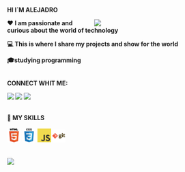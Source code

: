 <b>HI I´M ALEJADRO<b>

<img align="right" width="300" src="https://c.tenor.com/nkYsPDoADwgAAAAC/computer-pixel-art.gif" />

❤  I am passionate and curious about the world of technology<br>

💻 This is where I share my projects and show for the world

🎓studying programming

<br>
 CONNECT WHIT ME:
 <p align="left">

  <a href="https://www.linkedin.com/in/ale-foschiatti-25518821a/" alt="Linkedin">
  <img src="https://img.shields.io/badge/-Linkedin-0e76a8?style=flat-square&logo=Linkedin&logoColor=white&link=LINK-DO-SEU-LINKEDIN" /></a>

  <a href="https://www.facebook.com/elcuradesotov" alt="Facebook">
  <img src="https://img.shields.io/badge/-Facebook-3b5998?style=flat-square&labelColor=3b5998&logo=facebook&logoColor=white&link=LINK-DO-SEU-FACEBOOK"/></a>

  <a href="https://www.instagram.com/alefoschiatti/" alt="Instagram">
  <img src="https://img.shields.io/badge/-Instagram-DF0174?style=flat-square&labelColor=DF0174&logo=instagram&logoColor=white&link=LINK-DO-SEU-INSTAGRAM"/></a>
</p>  

<br>
🚀 MY SKILLS
<br>
<br>
<code><img height="32" src="https://raw.githubusercontent.com/github/explore/80688e429a7d4ef2fca1e82350fe8e3517d3494d/topics/html/html.png" alt="HTML5"/></code>
<code><img height="32" src="https://raw.githubusercontent.com/github/explore/80688e429a7d4ef2fca1e82350fe8e3517d3494d/topics/css/css.png" alt="CSS"/></code>
<code><img height="32" src="https://raw.githubusercontent.com/github/explore/80688e429a7d4ef2fca1e82350fe8e3517d3494d/topics/javascript/javascript.png" alt="Javascript"/></code>
<code><img height="30" src="https://raw.githubusercontent.com/github/explore/80688e429a7d4ef2fca1e82350fe8e3517d3494d/topics/git/git.png"></code>
<br>
<br>
<br>
 
 <div>
  <a href="https://github.com/ale22dev">
  <img height="180em" src="https://github-readme-stats.vercel.app/api/top-langs/?username=ale22dev&layout=compact&langs_count=7&theme=dracula"/>
</div>

